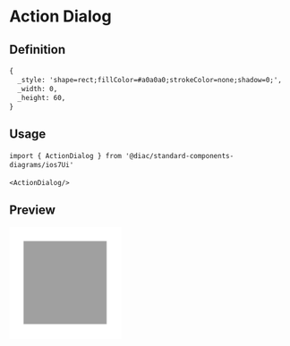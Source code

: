 # Action Dialog

## Definition

```
{
  _style: 'shape=rect;fillColor=#a0a0a0;strokeColor=none;shadow=0;',
  _width: 0,
  _height: 60,
}
```

## Usage

```
import { ActionDialog } from '@diac/standard-components-diagrams/ios7Ui'

<ActionDialog/>
```

## Preview

<img src="./action-dialog.png" width="200"/>
